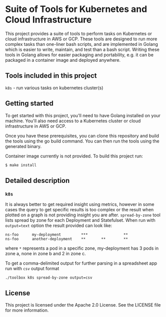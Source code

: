 # Suite of Tools for Kubernetes and Cloud Infrastructure

This project provides a suite of tools to perform tasks on Kubernetes or cloud infrastructure in AWS or GCP. These tools are designed to run more complex tasks than one-liner bash scripts, and are implemented in Golang which is easier to write, maintain, and test than a bash script.
Writing these tools in Golang allows for easier packaging and portability, e.g. it can be packaged in a container image and deployed anywhere.

## Tools included in this project

`k8s` - run various tasks on kubernetes cluster(s)


## Getting started

To get started with this project, you'll need to have Golang installed on your machine. You'll also need access to a Kubernetes cluster or cloud infrastructure in AWS or GCP.

Once you have these prerequisites, you can clone this repository and build the tools using the go build command. You can then run the tools using the generated binary.

Container image currently is not provided. To build this project run:
```bash
$ make install
```

## Detailed description

### `k8s`

It is always better to get required insight using metrics, however in some cases the query to get specific results is too complex or the result when plotted on a graph is not providing insight you are after.
`spread-by-zone` tool lists spread by zone for each Deployment and Statefulset. When run with `output=text` option the result provided can look like:
```
ns-foo      my-deployment         ***                **
ns-foo      another-deployment    **       **        **
```
where `*` represents a pod in a specific zone, my-deployment has 3 pods in zone a, none in zone b and 2 in zone c.

To get a comma-delimited output for further parsing in a spreadsheet app run with `csv` output format

`./toolbox k8s spread-by-zone output=csv`


## License

This project is licensed under the Apache 2.0 License. See the LICENSE file for more information.
